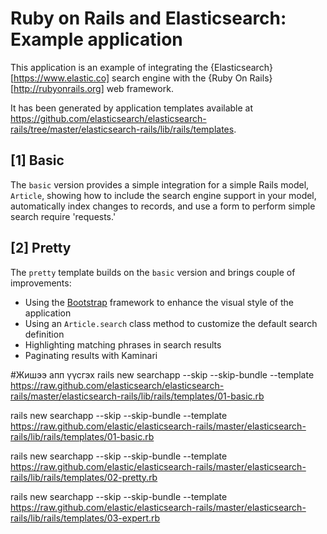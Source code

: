 # Ruby on Rails and Elasticsearch: Example application

This application is an example of integrating the {Elasticsearch}[https://www.elastic.co]
search engine with the {Ruby On Rails}[http://rubyonrails.org] web framework.

It has been generated by application templates available at
https://github.com/elasticsearch/elasticsearch-rails/tree/master/elasticsearch-rails/lib/rails/templates.

## [1] Basic

The `basic` version provides a simple integration for a simple Rails model, `Article`, showing how
to include the search engine support in your model, automatically index changes to records,
and use a form to perform simple search require 'requests.'


## [2] Pretty

The `pretty` template builds on the `basic` version and brings couple of improvements:

* Using the [Bootstrap](http://getbootstrap.com) framework to enhance the visual style of the application
* Using an `Article.search` class method to customize the default search definition
* Highlighting matching phrases in search results
* Paginating results with Kaminari

#Жишээ апп үүсгэх
rails new searchapp --skip --skip-bundle --template https://raw.github.com/elasticsearch/elasticsearch-rails/master/elasticsearch-rails/lib/rails/templates/01-basic.rb

rails new searchapp --skip --skip-bundle --template https://raw.github.com/elastic/elasticsearch-rails/master/elasticsearch-rails/lib/rails/templates/01-basic.rb

rails new searchapp --skip --skip-bundle --template https://raw.github.com/elastic/elasticsearch-rails/master/elasticsearch-rails/lib/rails/templates/02-pretty.rb

rails new searchapp --skip --skip-bundle --template https://raw.github.com/elastic/elasticsearch-rails/master/elasticsearch-rails/lib/rails/templates/03-expert.rb